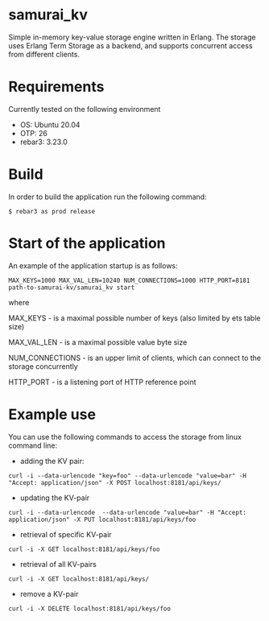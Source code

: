 samurai_kv
=====

Simple in-memory key-value storage engine written in Erlang. The storage uses Erlang Term Storage as a backend, and supports
concurrent access from different clients.

# Requirements
Currently tested on the following environment

- OS: Ubuntu 20.04
- OTP: 26
- rebar3: 3.23.0

# Build

In order to build the application run the following command:

``` 
$ rebar3 as prod release
```
# Start of the application

An example of the application startup is as follows:

```
MAX_KEYS=1000 MAX_VAL_LEN=10240 NUM_CONNECTIONS=1000 HTTP_PORT=8181 path-to-samurai-kv/samurai_kv start
```
where 
    
MAX_KEYS - is a maximal possible number of keys (also limited by ets table size)

MAX_VAL_LEN - is a maximal possible value byte size

NUM_CONNECTIONS - is an upper limit of clients, which can connect to the storage concurrently

HTTP_PORT - is a listening port of HTTP reference point

# Example use

You can use the following commands to access the storage from linux command line:

* adding the KV pair:

```
curl -i --data-urlencode "key=foo" --data-urlencode "value=bar" -H "Accept: application/json" -X POST localhost:8181/api/keys/
```

* updating the KV-pair

```
curl -i --data-urlencode  --data-urlencode "value=bar" -H "Accept: application/json" -X PUT localhost:8181/api/keys/foo

``` 

* retrieval of specific KV-pair

```
curl -i -X GET localhost:8181/api/keys/foo
```

* retrieval of all KV-pairs

```
curl -i -X GET localhost:8181/api/keys/
```

* remove a KV-pair

```
curl -i -X DELETE localhost:8181/api/keys/foo
``` 
